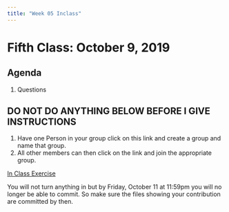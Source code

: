 ```yaml
---
title: "Week 05 Inclass"
---
```



# Fifth Class:  October 9, 2019


## Agenda

1. Questions


## DO NOT DO ANYTHING BELOW BEFORE I GIVE INSTRUCTIONS

1. Have one Person in your group click on this link and create a group and name that group. 
2. All other members can then click on the link and join the appropriate group. 

[In Class Exercise](https://classroom.github.com/g/J86v22mi)

You will not turn anything in but by Friday, October 11 at 11:59pm you will no longer be able to commit. So make sure the files showing your contribution are committed by then. 
